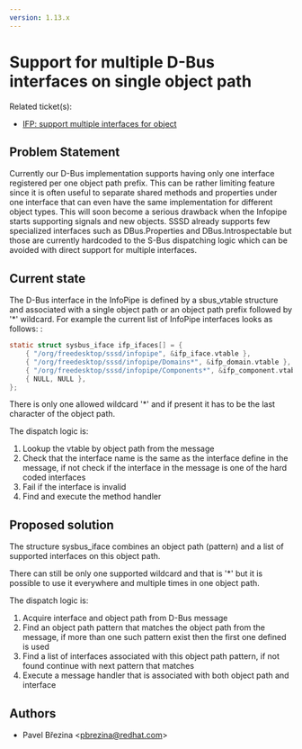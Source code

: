 ```yaml
---
version: 1.13.x
---
```


# Support for multiple D-Bus interfaces on single object path

Related ticket(s):

  - [IFP: support multiple interfaces for object](https://github.com/SSSD/sssd/issues/3381)

## Problem Statement

Currently our D-Bus implementation supports having only one interface registered per one object path prefix. This can be rather limiting feature since it is often useful to separate shared methods and properties under one interface that can even have the same implementation for different object types. This will soon become a serious drawback when the Infopipe starts supporting signals and new objects. SSSD already supports few specialized interfaces such as DBus.Properties and DBus.Introspectable but those are currently hardcoded to the S-Bus dispatching logic which can be avoided with direct support for multiple interfaces.

## Current state

The D-Bus interface in the InfoPipe is defined by a sbus_vtable structure and associated with a single object path or an object path prefix followed by '\*' wildcard. For example the current list of InfoPipe interfaces looks as follows: :

```c
static struct sysbus_iface ifp_ifaces[] = {
    { "/org/freedesktop/sssd/infopipe", &ifp_iface.vtable },
    { "/org/freedesktop/sssd/infopipe/Domains*", &ifp_domain.vtable },
    { "/org/freedesktop/sssd/infopipe/Components*", &ifp_component.vtable },
    { NULL, NULL },
};
```

There is only one allowed wildcard '\*' and if present it has to be the last character of the object path.

The dispatch logic is:

1.  Lookup the vtable by object path from the message
2.  Check that the interface name is the same as the interface define in the message, if not check if the interface in the message is one of the hard coded interfaces
3.  Fail if the interface is invalid
4.  Find and execute the method handler

## Proposed solution

The structure sysbus_iface combines an object path (pattern) and a list of supported interfaces on this object path.

There can still be only one supported wildcard and that is '\*' but it is possible to use it everywhere and multiple times in one object path.

The dispatch logic is:

1.  Acquire interface and object path from D-Bus message
2.  Find an object path pattern that matches the object path from the message, if more than one such pattern exist then the first one defined is used
3.  Find a list of interfaces associated with this object path pattern, if not found continue with next pattern that matches
4.  Execute a message handler that is associated with both object path and interface

## Authors

  - Pavel Březina \<pbrezina@redhat.com\>
